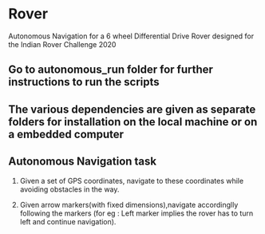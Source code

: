 # Rover
Autonomous Navigation for a 6 wheel Differential Drive Rover designed for the Indian Rover Challenge 2020

## Go to autonomous_run folder for further instructions to run the scripts

## The various dependencies are given as separate folders for installation on the local machine or on a embedded computer

## Autonomous Navigation task

1) Given a set of GPS coordinates, navigate to these coordinates while avoiding obstacles in the way.

2) Given arrow markers(with fixed dimensions),navigate accordinglly following the markers (for eg : Left marker implies the rover has to turn left and continue navigation).

